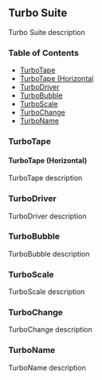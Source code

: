## Turbo Suite

Turbo Suite description


### Table of Contents

- [TurboTape](#turbotape)
-   [TurboTape (Horizontal](#turbotape-(horizontal))
- [TurboDriver](#turbodriver)
- [TurboBubble](#turbobubble)
- [TurboScale](#turboscale)
- [TurboChange](#turbochange)
- [TurboName](#turboname)



### TurboTape

#### TurboTape (Horizontal)
TurboTape description

### TurboDriver
TurboDriver description

### TurboBubble
TurboBubble description

### TurboScale
TurboScale description

### TurboChange
TurboChange description

### TurboName
TurboName description
